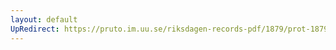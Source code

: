 ```yaml
---
layout: default
UpRedirect: https://pruto.im.uu.se/riksdagen-records-pdf/1879/prot-1879--fk--012/prot-1879--fk--012_039.pdf
---
```

